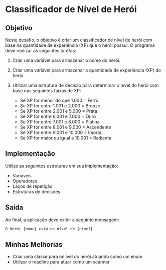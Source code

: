 # Classificador de Nível de Herói

## Objetivo

Neste desafio, o objetivo é criar um classificador de nível de herói com base na quantidade de experiência (XP) que o herói possui. O programa deve realizar as seguintes tarefas:

1. Criar uma variável para armazenar o nome do herói.
2. Criar uma variável para armazenar a quantidade de experiência (XP) do herói.
3. Utilizar uma estrutura de decisão para determinar o nível do herói com base nas seguintes faixas de XP:

   - Se XP for menor do que 1.000 = Ferro
   - Se XP for entre 1.001 e 2.000 = Bronze
   - Se XP for entre 2.001 e 5.000 = Prata
   - Se XP for entre 6.001 e 7.000 = Ouro
   - Se XP for entre 7.001 e 8.000 = Platina
   - Se XP for entre 8.001 e 9.000 = Ascendente
   - Se XP for entre 9.001 e 10.000 = Imortal
   - Se XP for maior ou igual a 10.001 = Radiante

## Implementação

Utilize as seguintes estruturas em sua implementação:

- Variáveis
- Operadores
- Laços de repetição
- Estruturas de decisões

## Saída

Ao final, a aplicação deve exibir a seguinte mensagem:

```bash
O Herói {nome} está no nível de {nivel}
```

## Minhas Melhorias

- Criar uma classe para on ível do herói atuando como um enum
- Utilizar o readline para atuar como um scanner 